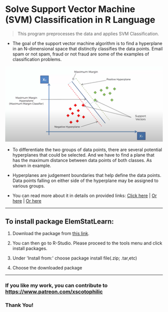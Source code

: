 # Solve Support Vector Machine (SVM) Classification in R Language
> This program preprocesses the data and applies SVM Classification.

*  The goal of the support vector machine algorithm is to find a hyperplane in an N-dimensional space that distinctly classifies the data points. Email spam or not spam, fraud or not fraud are some of the examples of classification problems.

<img src="SVM.png" />

* To differentiate the two groups of data points, there are several potential hyperplanes that could be selected. And we have to find a plane that has the maximum distance between data points of both classes. As shown in example.

* Hyperplanes are judgement boundaries that help define the data points. Data points falling on either side of the hyperplane may be assigned to various groups.

* You can read more about it in details on provided links: [Click here](https://towardsdatascience.com/support-vector-machine-introduction-to-machine-learning-algorithms-934a444fca47) | [Or here](https://www.tutorialspoint.com/machine_learning_with_python/machine_learning_with_python_classification_algorithms_support_vector_machine.htm) | [Or here](https://www.javatpoint.com/machine-learning-support-vector-machine-algorithm)

---

## To install package ElemStatLearn:

1. Download the package from [this link](https://cran.r-project.org/src/contrib/Archive/ElemStatLearn/).

2. You can then go to R-Studio. Please proceed to the tools menu and click install packages.

3. Under 'Install from:' choose package install file(.zip; .tar,etc)

4. Choose the downloaded package

---

### If you like my work, you can contribute to https://www.patreon.com/xscotophilic

### Thank You!